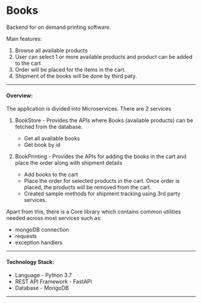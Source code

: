 # Books
Backend for on demand printing software.


Main features:
1. Browse all available products
2. User can select 1 or more available products and product can be added to the cart
3. Order will be placed for the items in the cart. 
4. Shipment of the books will be done by third paty. 

---
#### Overview:
The application is divided into Microservices. 
There are 2 services
1. BookStore - Provides the APIs where Books (available products) can be fetched from the database. 
   - Get all available books
   - Get book by id
   
2. BookPrinting - Provides the APIs for adding the books in the cart and place the order along with shipment details
   - Add books to the cart
   - Place the order for selected products in the cart. Once order is placed, the products will be removed from the cart.
   - Created sample methods for shipment tracking using 3rd party services.
   
Apart from this, there is a Core library which contains common utilities needed across most services such as:
* mongoDB connection
* requests
* exception handlers

---
#### Technology Stack:
* Language - Python 3.7
* REST API Framework - FastAPI
* Database - MongoDB

---
